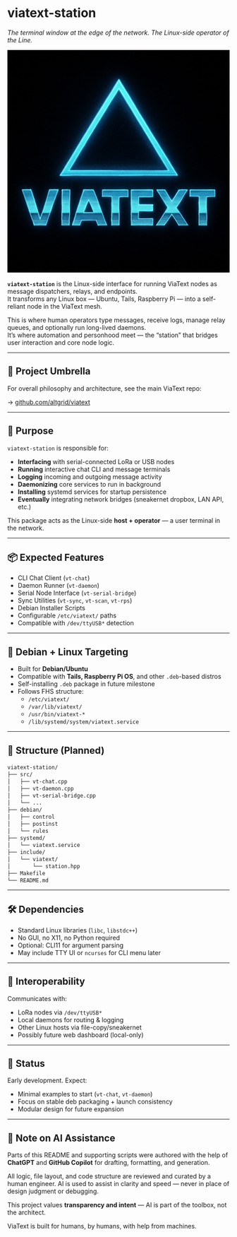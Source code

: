 # viatext-station

*The terminal window at the edge of the network. The Linux-side operator of the Line.*

![VIATEXT Logo](viatext.png)

**`viatext-station`** is the Linux-side interface for running ViaText nodes as message dispatchers, relays, and endpoints.  
It transforms any Linux box — Ubuntu, Tails, Raspberry Pi — into a self-reliant node in the ViaText mesh.

This is where human operators type messages, receive logs, manage relay queues, and optionally run long-lived daemons.  
It’s where automation and personhood meet — the “station” that bridges user interaction and core node logic.

---

## 🔗 Project Umbrella

For overall philosophy and architecture, see the main ViaText repo:

→ [github.com/altgrid/viatext](https://github.com/altgrid/viatext)

---

## 🎯 Purpose

`viatext-station` is responsible for:

- **Interfacing** with serial-connected LoRa or USB nodes
- **Running** interactive chat CLI and message terminals
- **Logging** incoming and outgoing message activity
- **Daemonizing** core services to run in background
- **Installing** systemd services for startup persistence
- **Eventually** integrating network bridges (sneakernet dropbox, LAN API, etc.)

This package acts as the Linux-side **host + operator** — a user terminal in the network.

---

## 📦 Expected Features

- CLI Chat Client (`vt-chat`)
- Daemon Runner (`vt-daemon`)
- Serial Node Interface (`vt-serial-bridge`)
- Sync Utilities (`vt-sync`, `vt-scan`, `vt-rps`)
- Debian Installer Scripts
- Configurable `/etc/viatext/` paths
- Compatible with `/dev/ttyUSB*` detection

---

## 🐧 Debian + Linux Targeting

- Built for **Debian/Ubuntu**
- Compatible with **Tails, Raspberry Pi OS**, and other `.deb`-based distros
- Self-installing `.deb` package in future milestone
- Follows FHS structure:
  - `/etc/viatext/`
  - `/var/lib/viatext/`
  - `/usr/bin/viatext-*`
  - `/lib/systemd/system/viatext.service`

---

## 📁 Structure (Planned)

```
viatext-station/
├── src/
│   ├── vt-chat.cpp
│   ├── vt-daemon.cpp
│   ├── vt-serial-bridge.cpp
│   └── ...
├── debian/
│   ├── control
│   ├── postinst
│   └── rules
├── systemd/
│   └── viatext.service
├── include/
│   └── viatext/
│       └── station.hpp
├── Makefile
└── README.md
```

---

## 🛠️ Dependencies

- Standard Linux libraries (`libc`, `libstdc++`)
- No GUI, no X11, no Python required
- Optional: CLI11 for argument parsing
- May include TTY UI or `ncurses` for CLI menu later

---

## 🔄 Interoperability

Communicates with:

- LoRa nodes via `/dev/ttyUSB*`
- Local daemons for routing & logging
- Other Linux hosts via file-copy/sneakernet
- Possibly future web dashboard (local-only)

---

## 🚧 Status

Early development. Expect:

- Minimal examples to start (`vt-chat`, `vt-daemon`)
- Focus on stable deb packaging + launch consistency
- Modular design for future expansion

---

## 🤖 Note on AI Assistance

Parts of this README and supporting scripts were authored with the help of **ChatGPT** and **GitHub Copilot** for drafting, formatting, and generation.

All logic, file layout, and code structure are reviewed and curated by a human engineer. AI is used to assist in clarity and speed — never in place of design judgment or debugging.

This project values **transparency and intent** — AI is part of the toolbox, not the architect.

ViaText is built for humans, by humans, with help from machines.

